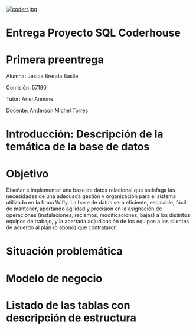 [![coderr.jpg](https://i.postimg.cc/YS6q3q0z/coderr.jpg)](https://postimg.cc/4K3g4GzY)

# Entrega Proyecto SQL Coderhouse

# Primera preentrega

Alumna: Jesica Brenda Basile

Comisión: 57190

Tutor: Ariel Annone

Docente: Anderson Michel Torres

# Introducción: Descripción de la temática de la base de datos

# Objetivo

Diseñar e implementar una base de datos relacional que satisfaga las necesidades de una adecuada gestión y organización para el sistema utilizado en la firma Wifly. La base de datos será eficiente, escalable, fácil de mantener, aportando agilidad y precisión en la asignación de operaciones (instalaciones, reclamos, modificaciones, bajas) a los distintos equipos de trabajo, y la acertada adjudicación de los equipos a los clientes de acuerdo al plan (o abono) que contrataron.

# Situación problemática

# Modelo de negocio

# Listado de las tablas con descripción de estructura



